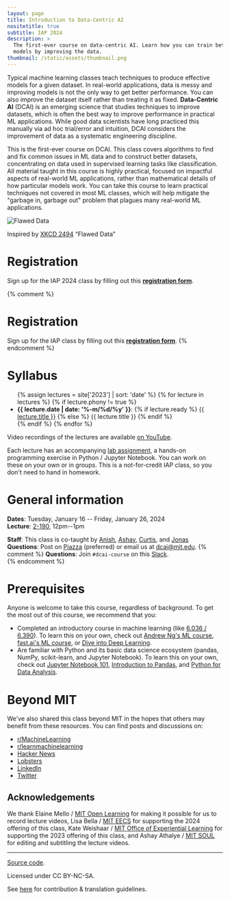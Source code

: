 ```yaml
---
layout: page
title: Introduction to Data-Centric AI
nositetitle: true
subtitle: IAP 2024
description: >
  The first-ever course on data-centric AI. Learn how you can train better ML
  models by improving the data.
thumbnail: /static/assets/thumbnail.png
---
```


Typical machine learning classes teach techniques to produce effective models for a given dataset. In real-world applications, data is messy and improving models is not the only way to get better performance. You can also improve the dataset itself rather than treating it as fixed. **Data-Centric AI** (DCAI) is an emerging science that studies techniques to improve datasets, which is often the best way to improve performance in practical ML applications. While good data scientists have long practiced this manually via ad hoc trial/error and intuition, DCAI considers the improvement of data as a systematic engineering discipline.

This is the first-ever course on DCAI. This class covers algorithms to find and fix common issues in ML data and to construct better datasets, concentrating on data used in supervised learning tasks like classification. All material taught in this course is highly practical, focused on impactful aspects of real-world ML applications, rather than mathematical details of how particular models work.  You can take this course to learn practical techniques not covered in most ML classes, which will help mitigate the "garbage in, garbage out" problem that plagues many real-world ML applications.

![Flawed Data](/static/assets/flawed_data.png)

<p class="small center">Inspired by <a href="https://xkcd.com/2494/">XKCD 2494</a> &ldquo;Flawed Data&rdquo;</p>

# Registration

Sign up for the IAP 2024 class by filling out this [**registration form**](https://forms.gle/TC5XCkaA99LKVRsp6).

{% comment %}
# Registration

Sign up for the IAP class by filling out this [**registration form**](https://forms.gle/iYB9bQeDgwVySpCp8).
{% endcomment %}

# Syllabus

<ul>
{% assign lectures = site['2023'] | sort: 'date' %}
{% for lecture in lectures %}
    {% if lecture.phony != true %}
        <li>
        <strong>{{ lecture.date | date: '%-m/%d/%y' }}</strong>:
        {% if lecture.ready %}
            <a href="{{ lecture.url }}">{{ lecture.title }}</a>
        {% else %}
            {{ lecture.title }}
        {% endif %}
        </li>
    {% endif %}
{% endfor %}
</ul>

Video recordings of the lectures are available <a href="https://www.youtube.com/watch?v=ayzOzZGHZy4&list=PLnSYPjg2dHQKdig0vVbN-ZnEU0yNJ1mo5">on YouTube</a>.

Each lecture has an accompanying [lab assignment](https://github.com/dcai-course/dcai-lab), a hands-on programming exercise in Python / Jupyter Notebook. You can work on these on your own or in groups. This is a not-for-credit IAP class, so you don't need to hand in homework.

# General information

**Dates**: Tuesday, January 16 -- Friday, January 26, 2024<br>
**Lecture**: [2-190](https://whereis.mit.edu/?go=6), 12pm--1pm<br>

**Staff**: This class is co-taught by [Anish](https://www.anish.io/), [Ashay](https://www.csail.mit.edu/person/ashay-athalye), [Curtis](https://www.curtisnorthcutt.com/), and [Jonas](https://people.csail.mit.edu/jonasmueller/)<br>
**Questions**: Post on [Piazza](https://piazza.com/mit/spring2024/6dcai) (preferred) or email us at [dcai@mit.edu](mailto:dcai@mit.edu).
{% comment %}
**Questions**: Join `#dcai-course` on this [Slack](https://cleanlab.ai/slack/).<br>
{% endcomment %}

# Prerequisites

Anyone is welcome to take this course, regardless of background. To
get the most out of this course, we recommend that you:

- Completed an introductory course in machine learning (like [6.036 / 6.390](https://introml.mit.edu/)). To learn this on your own, check out [Andrew Ng's ML course](https://www.coursera.org/learn/machine-learning), [fast.ai's ML course](https://course.fast.ai/), or [Dive into Deep Learning](https://d2l.ai/).
- Are familiar with Python and its basic data science ecosystem (pandas, NumPy, scikit-learn, and Jupyter Notebook). To learn this on your own, check out [Jupyter Notebook 101](https://github.com/fastai/fastbook/blob/master/app_jupyter.ipynb), [Introduction to Pandas](https://walkwithfastai.com/Pandas), and [Python for Data Analysis](https://www.coursera.org/projects/python-for-data-analysis-numpy).

# Beyond MIT

We've also shared this class beyond MIT in the hopes that others may
benefit from these resources. You can find posts and discussions on:

- [r/MachineLearning](https://www.reddit.com/r/MachineLearning/comments/1194wm0/p_mit_introduction_to_datacentric_ai/)
- [r/learnmachinelearning](https://www.reddit.com/r/learnmachinelearning/comments/1194vsn/mit_introduction_to_datacentric_ai/)
- [Hacker News](https://news.ycombinator.com/item?id=34906593)
- [Lobsters](https://lobste.rs/s/qtaba8/mit_introduction_data_centric_ai)
- [LinkedIn](https://www.linkedin.com/pulse/teaching-first-data-centric-ai-course-mit-curtis-northcutt/)
- [Twitter](https://twitter.com/anishathalye/status/1628437244464992256)

## Acknowledgements

We thank Elaine Mello / [MIT Open Learning](https://openlearning.mit.edu/) for making it possible for us to record lecture videos, Lisa Bella / [MIT EECS](https://www.eecs.mit.edu/) for supporting the 2024 offering of this class, Kate Weishaar / [MIT Office of Experiential Learning](https://elo.mit.edu/) for supporting the 2023 offering of this class, and Ashay Athalye / [MIT SOUL](https://mitsoul.org/) for editing and subtitling the lecture videos.

---

<div class="small center">
<p><a href="https://github.com/dcai-course/dcai-course">Source code</a>.</p>
<p>Licensed under CC BY-NC-SA.</p>
<p>See <a href="/license/">here</a> for contribution &amp; translation guidelines.</p>
</div>
